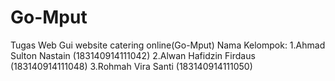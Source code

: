 # Go-Mput
Tugas Web Gui website catering online(Go-Mput)
Nama Kelompok:
1.Ahmad Sulton Nastain   (183140914111042)
2.Alwan Hafidzin Firdaus (183140914111048)
3.Rohmah Vira Santi      (183140914111050)
